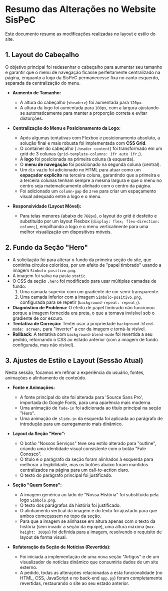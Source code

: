 # Resumo das Alterações no Website SisPeC

Este documento resume as modificações realizadas no layout e estilo do site.

## 1. Layout do Cabeçalho

O objetivo principal foi redesenhar o cabeçalho para aumentar seu tamanho e garantir que o menu de navegação ficasse perfeitamente centralizado na página, enquanto a logo da SisPeC permanecesse fixa no canto esquerdo, separada da centralização do menu.

- **Aumento de Tamanho:**
  - A altura do cabeçalho (`<header>`) foi aumentada para `120px`.
  - A altura da logo foi aumentada para `100px`, com a largura ajustando-se automaticamente para manter a proporção correta e evitar distorções.

- **Centralização do Menu e Posicionamento da Logo:**
  - Após algumas tentativas com Flexbox e posicionamento absoluto, a solução final e mais robusta foi implementada com **CSS Grid**.
  - O container do cabeçalho (`.header-content`) foi transformado em um grid de 3 colunas (`grid-template-columns: 1fr auto 1fr;`).
  - A **logo** foi posicionada na primeira coluna (à esquerda).
  - O **menu de navegação** foi posicionado na segunda coluna (central).
  - Um `div` vazio foi adicionado no HTML para atuar como um **espaçador explícito** na terceira coluna, garantindo que a primeira e a terceira colunas tenham sempre a mesma largura e que o menu no centro seja matematicamente alinhado com o centro da página.
  - Foi adicionado um `column-gap` de `2rem` para criar um espaçamento visual adequado entre a logo e o menu.

- **Responsividade (Layout Móvel):**
  - Para telas menores (abaixo de `768px`), o layout do grid é desfeito e substituído por um layout Flexbox (`display: flex; flex-direction: column;`), empilhando a logo e o menu verticalmente para uma melhor visualização em dispositivos móveis.

## 2. Fundo da Seção "Hero"

- A solicitação foi para alterar o fundo da primeira seção do site, que continha círculos coloridos, por um efeito de "papel timbrado" usando a imagem `Símbolo-positivo.png`.
- A imagem foi salva na pasta `static`.
- O CSS da seção `.hero` foi modificado para usar múltiplas camadas de fundo:
  1. Uma camada superior com um gradiente de cor semi-transparente.
  2. Uma camada inferior com a imagem `Símbolo-positivo.png`, configurada para se repetir (`background-repeat: repeat;`).
- **Diagnóstico de Problema:** O efeito de papel timbrado não funcionou porque a imagem fornecida era preta, o que a tornava invisível sob o gradiente de cor escuro.
- **Tentativa de Correção:** Tentei usar a propriedade `background-blend-mode: screen;` para "inverter" a cor da imagem e torná-la visível.
- **Rollback:** A tentativa com `background-blend-mode` foi revertida a seu pedido, retornando o CSS ao estado anterior (com a imagem de fundo configurada, mas não visível).

## 3. Ajustes de Estilo e Layout (Sessão Atual)

Nesta sessão, focamos em refinar a experiência do usuário, fontes, animações e alinhamento de conteúdo.

- **Fonte e Animações:**
  - A fonte principal do site foi alterada para 'Source Sans Pro', importada do Google Fonts, para uma aparência mais moderna.
  - Uma animação de `fade-in` foi adicionada ao título principal na seção "Hero".
  - Uma animação de `slide-in` da esquerda foi aplicada ao parágrafo de introdução para um carregamento mais dinâmico.

- **Layout da Seção "Hero":**
  - O botão "Nossos Serviços" teve seu estilo alterado para "outline", criando uma identidade visual consistente com o botão "Fale Conosco".
  - O título e o parágrafo da seção foram alinhados à esquerda para melhorar a legibilidade, mas os botões abaixo foram mantidos centralizados na página para um call-to-action claro.
  - O texto do parágrafo principal foi justificado.

- **Seção "Quem Somos":**
  - A imagem genérica ao lado de "Nossa História" foi substituída pela logo `Símbolo.png`.
  - O texto dos parágrafos da história foi justificado.
  - O alinhamento vertical da imagem e do texto foi ajustado para que ambos começassem no topo da seção.
  - Para que a imagem se alinhasse em altura apenas com o texto da história (sem invadir a seção da equipe), uma altura máxima (`max-height: 300px`) foi definida para a imagem, resolvendo o requisito de layout de forma visual.

- **Refatoração da Seção de Notícias (Revertida):**
  - Foi iniciada a implementação de uma nova seção "Artigos" e de um visualizador de notícias dinâmico que consumiria dados de um site externo.
  - A pedido, todas as alterações relacionadas a esta funcionalidade (no HTML, CSS, JavaScript e no back-end `app.py`) foram completamente revertidas, restaurando o site ao seu estado anterior.